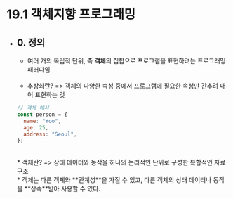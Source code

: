 # 19.1 객체지향 프로그래밍

- ## 0. 정의

  - 여러 개의 독립적 단위, 즉 **객체**의 집합으로 프로그램을 표현하려는 프로그래밍 패러다임
    <br><br>
  - 추상화란? => 객체의 다양한 속성 중에서 프로그램에 필요한 속성만 간추려 내어 표현하는 것

  ```javascript
  // 객체 예시
  const person = {
    name: "Yoo",
    age: 25,
    address: "Seoul",
  };
  ```

    <br>
    * 객체란? => 상태 데이터와 동작을 하나의 논리적인 단위로 구성한 복합적인 자료구조<br>
    * 객체는 다른 객체와 **관계성**을 가질 수 있고, 다른 객체의 상태 데이터나 동작을 **상속**받아 사용할 수 있다.
